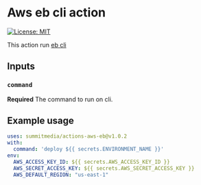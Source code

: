 # Aws eb cli action

[![License: MIT](https://img.shields.io/badge/License-MIT-yellow.svg)](https://github.com/summitmedia/actions-aws-eb/blob/master/LICENCE)


This action run [eb cli](https://docs.aws.amazon.com/elasticbeanstalk/latest/dg/eb-cli3.html)

## Inputs

### `command`

**Required** The command to run on cli.

## Example usage

```YAML
uses: summitmedia/actions-aws-eb@v1.0.2
with:
  command: 'deploy ${{ secrets.ENVIRONMENT_NAME }}'
env:
  AWS_ACCESS_KEY_ID: ${{ secrets.AWS_ACCESS_KEY_ID }}
  AWS_SECRET_ACCESS_KEY: ${{ secrets.AWS_SECRET_ACCESS_KEY }}
  AWS_DEFAULT_REGION: "us-east-1"
```

